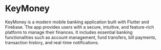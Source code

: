 # KeyMoney
KeyMoney is a modern mobile banking application built with Flutter and Firebase. The app provides users with a secure, intuitive, and feature-rich platform to manage their finances. It includes essential banking functionalities such as account management, fund transfers, bill payments, transaction history, and real-time notifications.
